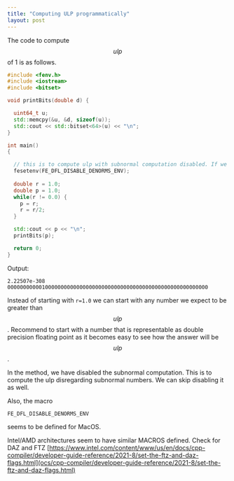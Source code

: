 ```yaml
---
title: "Computing ULP programmatically"
layout: post
---
```



The code to compute $$ulp$$ of 1 is as follows. 

```cpp
#include <fenv.h>
#include <iostream>
#include <bitset>

void printBits(double d) {

  uint64_t u;
  std::memcpy(&u, &d, sizeof(u));
  std::cout << std::bitset<64>(u) << "\n";
}

int main()
{

  // this is to compute ulp with subnormal computation disabled. If we want to get the ulp with subnormal enabled, we comment out this line.
  fesetenv(FE_DFL_DISABLE_DENORMS_ENV);
 
  double r = 1.0;
  double p = 1.0;
  while(r != 0.0) {
    p = r;
    r = r/2;
  }

  std::cout << p << "\n";
  printBits(p);

  return 0;
}
```


Output:

```
2.22507e-308
0000000000010000000000000000000000000000000000000000000000000000
```

Instead of starting with ```r=1.0``` we can start with any number we expect to be greater than $$ulp$$. Recommend to start with a number that is representable as double precision floating point as it becomes easy to see how the answer will be $$ulp$$.

In the method, we have disabled the subnormal computation. This is to compute the ulp disregarding subnormal numbers. We can skip disabling it as well.

Also, the macro
```
FE_DFL_DISABLE_DENORMS_ENV
```
seems to be defined for MacOS.

Intel/AMD architectures seem to have similar MACROS defined. Check for DAZ and FTZ [https://www.intel.com/content/www/us/en/docs/cpp-compiler/developer-guide-reference/2021-8/set-the-ftz-and-daz-flags.html](ocs/cpp-compiler/developer-guide-reference/2021-8/set-the-ftz-and-daz-flags.html)

